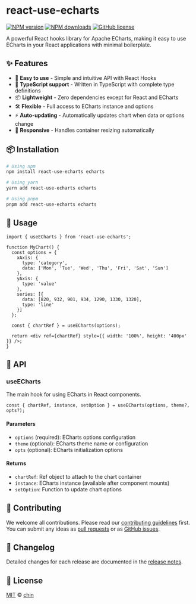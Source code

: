 # react-use-echarts

[![NPM version](https://img.shields.io/npm/v/react-use-echarts.svg)](https://www.npmjs.com/package/react-use-echarts)
[![NPM downloads](https://img.shields.io/npm/dm/react-use-echarts.svg)](https://www.npmjs.com/package/react-use-echarts)
[![GitHub license](https://img.shields.io/github/license/chensid/react-use-echarts.svg)](https://github.com/chensid/react-use-echarts/blob/main/LICENSE.txt)

A powerful React hooks library for Apache ECharts, making it easy to use ECharts in your React applications with minimal boilerplate.

## ✨ Features

- 🎨 **Easy to use** - Simple and intuitive API with React Hooks
- 🚀 **TypeScript support** - Written in TypeScript with complete type definitions
- 📦 **Lightweight** - Zero dependencies except for React and ECharts
- 🛠 **Flexible** - Full access to ECharts instance and options
- ⚡ **Auto-updating** - Automatically updates chart when data or options change
- 📱 **Responsive** - Handles container resizing automatically

## 📦 Installation

```bash
# Using npm
npm install react-use-echarts echarts

# Using yarn
yarn add react-use-echarts echarts

# Using pnpm
pnpm add react-use-echarts echarts
```

## 🔨 Usage

```tsx
import { useECharts } from 'react-use-echarts';

function MyChart() {
  const options = {
    xAxis: {
      type: 'category',
      data: ['Mon', 'Tue', 'Wed', 'Thu', 'Fri', 'Sat', 'Sun']
    },
    yAxis: {
      type: 'value'
    },
    series: [{
      data: [820, 932, 901, 934, 1290, 1330, 1320],
      type: 'line'
    }]
  };

  const { chartRef } = useECharts(options);

  return <div ref={chartRef} style={{ width: '100%', height: '400px' }} />;
}
```

## 📖 API

### useECharts

The main hook for using ECharts in React components.

```tsx
const { chartRef, instance, setOption } = useECharts(options, theme?, opts?);
```

#### Parameters

- `options` (required): ECharts options configuration
- `theme` (optional): ECharts theme name or configuration
- `opts` (optional): ECharts initialization options

#### Returns

- `chartRef`: Ref object to attach to the chart container
- `instance`: ECharts instance (available after component mounts)
- `setOption`: Function to update chart options

## 🤝 Contributing

We welcome all contributions. Please read our [contributing guidelines](CONTRIBUTING.md) first. You can submit any ideas as [pull requests](https://github.com/chensid/react-use-echarts/pulls) or as [GitHub issues](https://github.com/chensid/react-use-echarts/issues).

## 📝 Changelog

Detailed changes for each release are documented in the [release notes](https://github.com/chensid/react-use-echarts/releases).

## 📄 License

[MIT](./LICENSE.txt) © [chin](https://github.com/chensid)
